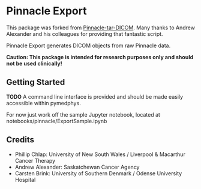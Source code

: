 # Pinnacle Export

This package was forked from [Pinnacle-tar-DICOM](https://github.com/AndrewWAlexander/Pinnacle-tar-DICOM). Many thanks to Andrew Alexander and his colleagues for providing that fantastic script.

Pinnacle Export generates DICOM objects from raw Pinnacle data.

**Caution: This package is intended for research purposes only and should not be used clinically!**

## Getting Started

**TODO** A command line interface is provided and should be made easily accessible within pymedphys.

For now just work off the sample Jupyter notebook, located at notebooks/pinnacle/ExportSample.ipynb

## Credits

 - Phillip Chlap: University of New South Wales / Liverpool & Macarthur Cancer Therapy
 - Andrew Alexander: Saskatchewan Cancer Agency
 - Carsten Brink: University of Southern Denmark / Odense University Hospital
